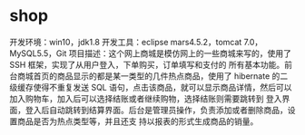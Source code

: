 # shop
开发环境：win10，jdk1.8
开发工具：eclipse mars4.5.2，tomcat 7.0，MySQL5.5，Git
项目描述：这个网上商城是模仿网上的一些商城来写的，使用了 SSH 框架，实现了从用户登入，下单购买，订单填写和支付的
所有基本功能。前台商城首页的商品显示的都是某一类型的几件热点商品，使用了 hibernate 的二级缓存使得不重复发送 SQL
语句，点击该商品，就可以显示商品详情，然后可以加入购物车，加入后可以选择结账或者继续购物，选择结账则需要跳转到
登入界面，登入后自动跳转到结算界面。后台是管理员操作，负责添加或者删除商品，设置商品是否为热点类型等，并且还支
持以报表的形式生成商品的销量。

